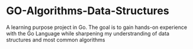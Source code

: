 # GO-Algorithms-Data-Structures
A learning purpose project in Go. The goal is to gain hands-on experience with the Go Language while sharpening my understranding of data structures and most common algorithms
